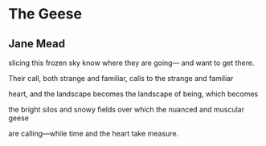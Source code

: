 # The Geese
## Jane Mead
slicing this frozen sky know
where they are going—
and want to get there.

Their call, both strange
and familiar, calls
to the strange and familiar

heart, and the landscape
becomes the landscape
of being, which becomes

the bright silos and snowy
fields over which the nuanced
and muscular geese

are calling—while time
and the heart take measure.